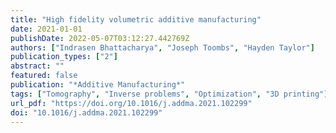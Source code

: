 ```yaml
---
title: "High fidelity volumetric additive manufacturing"
date: 2021-01-01
publishDate: 2022-05-07T03:12:27.442769Z
authors: ["Indrasen Bhattacharya", "Joseph Toombs", "Hayden Taylor"]
publication_types: ["2"]
abstract: ""
featured: false
publication: "*Additive Manufacturing*"
tags: ["Tomography", "Inverse problems", "Optimization", "3D printing"]
url_pdf: "https://doi.org/10.1016/j.addma.2021.102299"
doi: "10.1016/j.addma.2021.102299"
---
```


